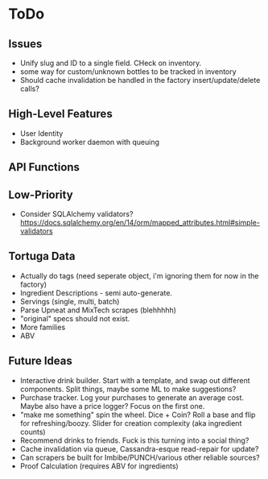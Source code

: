 ToDo
====

Issues
------
* Unify slug and ID to a single field. CHeck on inventory.
* some way for custom/unknown bottles to be tracked in inventory
* Should cache invalidation be handled in the factory insert/update/delete calls?

High-Level Features
-------------------
* User Identity
* Background worker daemon with queuing

API Functions
-------------

Low-Priority
------------
* Consider SQLAlchemy validators? https://docs.sqlalchemy.org/en/14/orm/mapped_attributes.html#simple-validators

Tortuga Data
------------
* Actually do tags (need seperate object, i'm ignoring them for now in the factory)
* Ingredient Descriptions - semi auto-generate.
* Servings (single, multi, batch)
* Parse Upneat and MixTech scrapes (blehhhhh)
* "original" specs should not exist.
* More families
* ABV

Future Ideas
------------
* Interactive drink builder. Start with a template, and swap out different
  components. Split things, maybe some ML to make suggestions?
* Purchase tracker. Log your purchases to generate an average cost. Maybe
  also have a price logger? Focus on the first one.
* "make me something" spin the wheel. Dice + Coin? Roll a base and 
  flip for refreshing/boozy. Slider for creation complexity (aka ingredient counts)
* Recommend drinks to friends. Fuck is this turning into a social thing?
* Cache invalidation via queue, Cassandra-esque read-repair for update?
* Can scrapers be built for Imbibe/PUNCH/various other reliable sources?
* Proof Calculation (requires ABV for ingredients)
